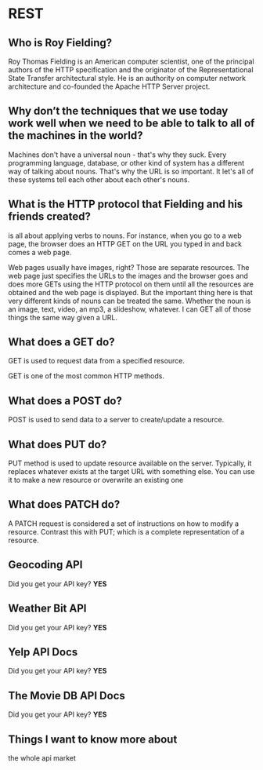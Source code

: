 # REST

## Who is Roy Fielding?

Roy Thomas Fielding is an American computer scientist, one of the principal authors of the HTTP specification and the originator of the Representational State Transfer architectural style. He is an authority on computer network architecture and co-founded the Apache HTTP Server project.

## Why don’t the techniques that we use today work well when we need to be able to talk to all of the machines in the world?

Machines don't have a universal noun - that's why they suck. Every programming language, database, or other kind of system has a different way of talking about nouns. That's why the URL is so important. It let's all of these systems tell each other about each other's nouns.

## What is the HTTP protocol that Fielding and his friends created?

is all about applying verbs to nouns. For instance, when you go to a web page, the browser does an HTTP GET on the URL you typed in and back comes a web page.

Web pages usually have images, right? Those are separate resources. The web page just specifies the URLs to the images and the browser goes and does more GETs using the HTTP protocol on them until all the resources are obtained and the web page is displayed. But the important thing here is that very different kinds of nouns can be treated the same. Whether the noun is an image, text, video, an mp3, a slideshow, whatever. I can GET all of those things the same way given a URL.

## What does a **GET** do?

GET is used to request data from a specified resource.

GET is one of the most common HTTP methods.

## What does a **POST** do?

POST is used to send data to a server to create/update a resource.

## What does **PUT** do?

PUT method is used to update resource available on the server. Typically, it replaces whatever exists at the target URL with something else. You can use it to make a new resource or overwrite an existing one

## What does **PATCH** do?

A PATCH request is considered a set of instructions on how to modify a resource. Contrast this with PUT; which is a complete representation of a resource.

## Geocoding API

Did you get your API key? **YES**

## Weather Bit API

Did you get your API key? **YES**

## Yelp API Docs

Did you get your API key? **YES**

## The Movie DB API Docs

Did you get your API key? **YES**

## Things I want to know more about

the whole api market
